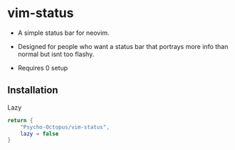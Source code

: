 # vim-status

* A simple status bar for neovim.

* Designed for people who want a status bar that portrays more info than normal but isnt too flashy.

* Requires 0 setup

## Installation
Lazy
```lua
return {
    "Psycho-Octopus/vim-status",
    lazy = false
}
```
